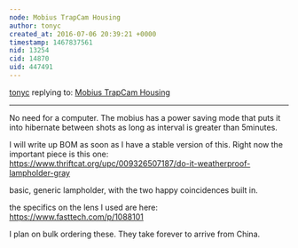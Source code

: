 ```yaml
---
node: Mobius TrapCam Housing
author: tonyc
created_at: 2016-07-06 20:39:21 +0000
timestamp: 1467837561
nid: 13254
cid: 14870
uid: 447491
---
```




[tonyc](../profile/tonyc) replying to: [Mobius TrapCam Housing](../notes/tonyc/07-01-2016/mobius-trapcam-housing)

----
No need for a computer. The mobius has a power saving mode that puts it into hibernate between shots as long as interval is greater than 5minutes.

I will write up BOM as soon as I have a stable version of this. Right now the important piece is this one: https://www.thriftcat.org/upc/009326507187/do-it-weatherproof-lampholder-gray

basic, generic lampholder, with the two happy coincidences built in.

the specifics on the lens I used are here: https://www.fasttech.com/p/1088101

I plan on bulk ordering these. They take forever to arrive from China.

